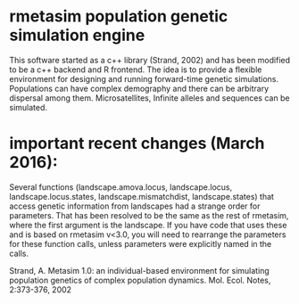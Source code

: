 # rmetasim  population genetic simulation engine

This software started as a c++ library (Strand, 2002) and has been modified to be a c++ backend and R frontend.  The idea is to provide a flexible environment for designing and running forward-time genetic simulations.  Populations can have complex demography and there can be arbitrary dispersal among them.  Microsatellites, Infinite alleles and sequences can be simulated.

# important recent changes (March 2016):

Several functions (landscape.amova.locus, landscape.locus,
	landscape.locus.states, landscape.mismatchdist,
	landscape.states) that access genetic information from
	landscapes had a strange order for parameters.  That has been
	resolved to be the same as the rest of rmetasim, where the
	first argument is the landscape.  If you have code that uses
	these and is based on rmetasim v<3.0, you will need to
	rearrange the parameters for these function calls, unless
	parameters were explicitly named in the calls.


Strand, A.  Metasim 1.0: an individual-based environment for
    simulating population genetics of complex population
    dynamics. Mol. Ecol. Notes, 2:373-376, 2002
